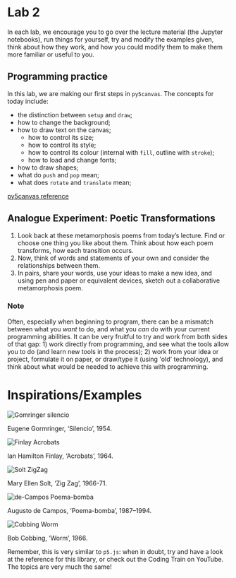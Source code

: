 # Lab 2

In each lab, we encourage you to go over the lecture material (the Jupyter notebooks), run things for yourself, try and modify the examples given, think about how they work, and how you could modify them to make them more familiar or useful to you.

## Programming practice

In this lab, we are making our first steps in `py5canvas`. The concepts for today include:
- the distinction between `setup` and `draw`;
- how to change the background;
- how to draw text on the canvas;
  - how to control its size;
  - how to control its style;
  - how to control its colour (internal with `fill`, outline with `stroke`);
  - how to load and change fonts;
- how to draw shapes;
- what do `push` and `pop` mean;
- what does `rotate` and `translate` mean;

[py5canvas reference](https://github.com/colormotor/py5canvas/tree/main/docs)

## Analogue Experiment: Poetic Transformations

1. Look back at these metamorphosis poems from today’s lecture. Find or choose one thing you like about them. Think about how each poem transforms, how each transition occurs.  
2. Now, think of words and statements of your own and consider the relationships between them. 
3. In pairs, share your words, use your ideas to make a new idea, and using pen and paper or equivalent devices, sketch out a collaborative metamorphosis poem. 

### Note

Often, especially when beginning to program, there can be a mismatch between what you *want* to do, and what you *can* do with your current programming abilities. It can be very fruitful to try and work from both sides of that gap: 1) work directly from programming, and see what the tools allow you to do (and learn new tools in the process); 2) work from your idea or project, formulate it on paper, or draw/type it (using 'old' technology), and think about what would be needed to achieve this with programming.


# Inspirations/Examples

![Gomringer silencio](data/Gomringer.silencio.jpg)

Eugene Gormringer, ‘Silencio’, 1954.

![Finlay Acrobats](data/Finlay.Acrobats.1964.jpg)

Ian Hamilton Finlay, ‘Acrobats’, 1964.

![Solt ZigZag](data/Solt.ZigZag.1966.jpg)

Mary Ellen Solt, ‘Zig Zag’, 1966-71.

![de-Campos Poema-bomba](data/de-Campos.Poema-bomba.1987.png)

Augusto de Campos, ‘Poema-bomba’, 1987–1994.

![Cobbing Worm](data/Cobbing.Worm.1966.png)

Bob Cobbing, ‘Worm’, 1966.


Remember, this is very similar to `p5.js`: when in doubt, try and have a look at the reference for this library, or check out the Coding Train on YouTube. The topics are very much the same!
